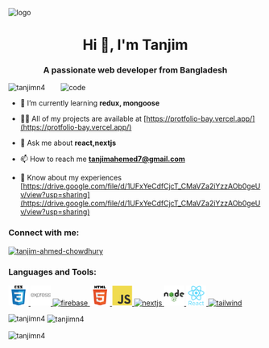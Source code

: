 ![logo](https://camo.githubusercontent.com/e25d173d73b3b9ea132e4b1ad6ac45ce715bd826e6b6947010d05c24e91fd125/68747470733a2f2f7777772e61726b61736f667477617265732e636f6d2f626c6f672f77702d636f6e74656e742f75706c6f6164732f323032312f30312f6865616465725f62616e6e65722d322e6a7067)
<h1 align="center">Hi 👋, I'm Tanjim</h1>
<h3 align="center">A passionate web developer from Bangladesh</h3>
<img align="right" width="400" src="https://user-images.githubusercontent.com/55389276/140866485-8fb1c876-9a8f-4d6a-98dc-08c4981eaf70.gif" alt="code" />

<p align="left"> <img src="https://komarev.com/ghpvc/?username=tanjimn4&label=Profile%20views&color=0e75b6&style=flat" alt="tanjimn4" /> </p>

- 🌱 I’m currently learning **redux, mongoose**

- 👨‍💻 All of my projects are available at [https://protfolio-bay.vercel.app/](https://protfolio-bay.vercel.app/)

- 💬 Ask me about **react,nextjs**

- 📫 How to reach me **tanjimahemed7@gmail.com**

- 📄 Know about my experiences [https://drive.google.com/file/d/1UFxYeCdfCjcT_CMaVZa2iYzzAOb0geUv/view?usp=sharing](https://drive.google.com/file/d/1UFxYeCdfCjcT_CMaVZa2iYzzAOb0geUv/view?usp=sharing)

<h3 align="left">Connect with me:</h3>
<p align="left">
<a href="https://linkedin.com/in/tanjim-ahmed-chowdhury" target="blank"><img align="center" src="https://raw.githubusercontent.com/rahuldkjain/github-profile-readme-generator/master/src/images/icons/Social/linked-in-alt.svg" alt="tanjim-ahmed-chowdhury" height="30" width="40" /></a>
</p>

<h3 align="left">Languages and Tools:</h3>
<p align="left"> <a href="https://www.w3schools.com/css/" target="_blank" rel="noreferrer"> <img src="https://raw.githubusercontent.com/devicons/devicon/master/icons/css3/css3-original-wordmark.svg" alt="css3" width="40" height="40"/> </a> <a href="https://expressjs.com" target="_blank" rel="noreferrer"> <img src="https://raw.githubusercontent.com/devicons/devicon/master/icons/express/express-original-wordmark.svg" alt="express" width="40" height="40"/> </a> <a href="https://firebase.google.com/" target="_blank" rel="noreferrer"> <img src="https://www.vectorlogo.zone/logos/firebase/firebase-icon.svg" alt="firebase" width="40" height="40"/> </a> <a href="https://www.w3.org/html/" target="_blank" rel="noreferrer"> <img src="https://raw.githubusercontent.com/devicons/devicon/master/icons/html5/html5-original-wordmark.svg" alt="html5" width="40" height="40"/> </a> <a href="https://developer.mozilla.org/en-US/docs/Web/JavaScript" target="_blank" rel="noreferrer"> <img src="https://raw.githubusercontent.com/devicons/devicon/master/icons/javascript/javascript-original.svg" alt="javascript" width="40" height="40"/> </a> <a href="https://nextjs.org/" target="_blank" rel="noreferrer"> <img src="https://cdn.worldvectorlogo.com/logos/nextjs-2.svg" alt="nextjs" width="40" height="40"/> </a> <a href="https://nodejs.org" target="_blank" rel="noreferrer"> <img src="https://raw.githubusercontent.com/devicons/devicon/master/icons/nodejs/nodejs-original-wordmark.svg" alt="nodejs" width="40" height="40"/> </a> <a href="https://reactjs.org/" target="_blank" rel="noreferrer"> <img src="https://raw.githubusercontent.com/devicons/devicon/master/icons/react/react-original-wordmark.svg" alt="react" width="40" height="40"/> </a> <a href="https://tailwindcss.com/" target="_blank" rel="noreferrer"> <img src="https://www.vectorlogo.zone/logos/tailwindcss/tailwindcss-icon.svg" alt="tailwind" width="40" height="40"/> </a> </p>

<p><img align="left" src="https://github-readme-stats.vercel.app/api/top-langs?username=tanjimn4&show_icons=true&locale=en&layout=compact" alt="tanjimn4" /></p>

<p>&nbsp;<img align="center" src="https://github-readme-stats.vercel.app/api?username=tanjimn4&show_icons=true&locale=en" alt="tanjimn4" /></p>

<p><img align="center" src="https://github-readme-streak-stats.herokuapp.com/?user=tanjimn4&" alt="tanjimn4" /></p>
